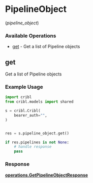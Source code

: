 # PipelineObject
(*pipeline_object*)

### Available Operations

* [get](#get) - Get a list of Pipeline objects

## get

Get a list of Pipeline objects

### Example Usage

```python
import cribl
from cribl.models import shared

s = cribl.Cribl(
    bearer_auth="",
)


res = s.pipeline_object.get()

if res.pipelines is not None:
    # handle response
    pass
```


### Response

**[operations.GetPipelineObjectResponse](../../models/operations/getpipelineobjectresponse.md)**

